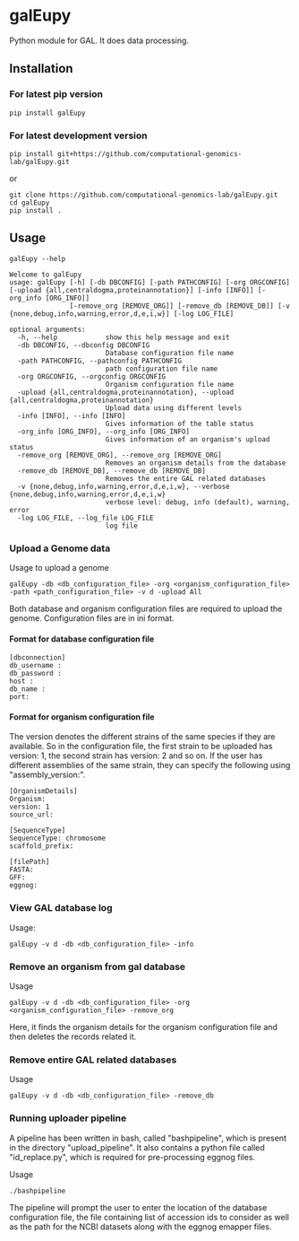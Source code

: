 
# galEupy
Python module for GAL. It does data processing.
 
## Installation
### For latest pip version
```commandline
pip install galEupy
```

### For latest development version
```commandline
pip install git+https://github.com/computational-genomics-lab/galEupy.git
```
or
```batch
git clone https://github.com/computational-genomics-lab/galEupy.git
cd galEupy
pip install .
```

## Usage
```batch
galEupy --help

```

```batch
Welcome to galEupy
usage: galEupy [-h] [-db DBCONFIG] [-path PATHCONFIG] [-org ORGCONFIG] [-upload {all,centraldogma,proteinannotation}] [-info [INFO]] [-org_info [ORG_INFO]]
               [-remove_org [REMOVE_ORG]] [-remove_db [REMOVE_DB]] [-v {none,debug,info,warning,error,d,e,i,w}] [-log LOG_FILE]

optional arguments:
  -h, --help            show this help message and exit
  -db DBCONFIG, --dbconfig DBCONFIG
                        Database configuration file name
  -path PATHCONFIG, --pathconfig PATHCONFIG
                        path configuration file name
  -org ORGCONFIG, --orgconfig ORGCONFIG
                        Organism configuration file name
  -upload {all,centraldogma,proteinannotation}, --upload {all,centraldogma,proteinannotation}
                        Upload data using different levels
  -info [INFO], --info [INFO]
                        Gives information of the table status
  -org_info [ORG_INFO], --org_info [ORG_INFO]
                        Gives information of an organism's upload status
  -remove_org [REMOVE_ORG], --remove_org [REMOVE_ORG]
                        Removes an organism details from the database
  -remove_db [REMOVE_DB], --remove_db [REMOVE_DB]
                        Removes the entire GAL related databases
  -v {none,debug,info,warning,error,d,e,i,w}, --verbose {none,debug,info,warning,error,d,e,i,w}
                        verbose level: debug, info (default), warning, error
  -log LOG_FILE, --log_file LOG_FILE
                        log file

```

### Upload a Genome data
Usage to upload a genome
```commandline
galEupy -db <db_configuration_file> -org <organism_configuration_file> -path <path_configuration_file> -v d -upload All
```
Both database and organism configuration files are required to upload the genome. Configuration files are in ini format. 

#### Format for database configuration file

```commandline
[dbconnection]
db_username : 
db_password : 
host : 
db_name : 
port:
```
#### Format for organism configuration file
The version denotes the different strains of the same species if they are available. So in the configuration file, the first strain to be uploaded has version: 1, the second strain has version: 2 and so on. 
If the user has different assemblies of the same strain, they can specify the following using "assembly_version:". 

```commandline
[OrganismDetails]
Organism:
version: 1
source_url:

[SequenceType]
SequenceType: chromosome
scaffold_prefix:

[filePath]
FASTA:
GFF:
eggnog: 
```

### View GAL database log
Usage:
```commandline
galEupy -v d -db <db_configuration_file> -info
```

### Remove an organism from gal database
Usage
```commandline
galEupy -v d -db <db_configuration_file> -org <organism_configuration_file> -remove_org
```
Here, it finds the organism details for the organism configuration file and then deletes the records related it.

### Remove entire GAL related databases
Usage
```commandline
galEupy -v d -db <db_configuration_file> -remove_db
```

### Running uploader pipeline
 
 A pipeline has been written in bash, called "bashpipeline", which is present in the directory "upload_pipeline". It also contains a python file called "id_replace.py", which is required for pre-processing eggnog files.
 
Usage 
```commandline
./bashpipeline
```
The pipeline will prompt the user to enter the location of the database configuration file, the file containing list of accession ids to consider as well as the path for the NCBI datasets along with the eggnog emapper files. 
